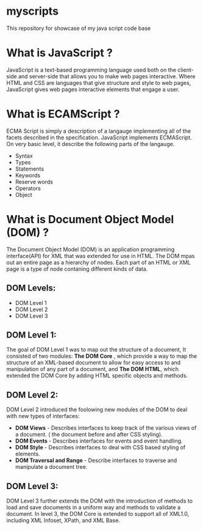 # myscripts
This repository for showcase of my java script code base

# What is JavaScript ?
JavaScript is a text-based programming language used both on the client-side and server-side that allows you to make web pages interactive. Where HTML and CSS are languages that give structure and style to web pages, JavaScript gives web pages interactive elements that engage a user.

# What is ECAMScript ?
ECMA Script is simply a description of a langauge implementing all of the facets described in the specification. JavaScript implements ECMAScript. On very basic level, it describe the following parts of the langauge.
- Syntax
- Types
- Statements
- Keywords
- Reserve words
- Operators
- Object

# What is Document Object Model (DOM) ?
The Document Object Model (DOM) is an application programming interface(API) for XML that was extended for use in HTML. The DOM mpas out an entire page as a hierarchy of nodes. Each part of an HTML or XML page is a type of node contaning different kinds of data.

## DOM Levels:
- DOM Level 1 
- DOM Level 2
- DOM Level 3

## DOM Level 1:
The goal of DOM Level 1 was to map out the structure of a document, It consisted of two modules: **The DOM Core** , which provide a way to map the structure of an XML-based document to allow for easy access to and manipulation of any part of a document, and **The DOM HTML**, which extended the DOM Core by adding HTML specific objects and methods.

## DOM Level 2:
DOM Level 2 introduced the foolowing new modules of the DOM to deal with new types of interfaces:
- **DOM Views** - Describes interfaces to keep track of the various views of a document. ( the document before and after CSS styling).
- **DOM Events** - Describes interfaces for events and event handling.
- **DOM Style** - Describes interfaces to deal with CSS based styling of elements.
- **DOM Traversal and Range** - Describe interfaces to traverse and manipulate a document tree.

## DOM Level 3:
DOM Level 3 further extends the DOM with the introduction of methods to load and save documents in a uniform way and methods to validate a document. In level 3, the DOM Core is extended to support all of XML1.0, including XML Infoset, XPath, and XML Base.
